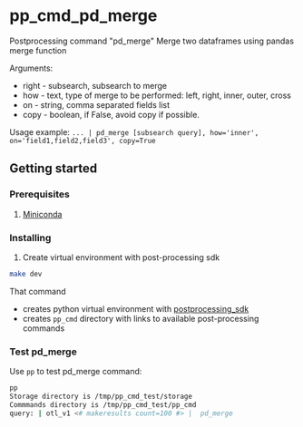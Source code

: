 # pp_cmd_pd_merge
Postprocessing command "pd_merge"
Merge two dataframes using pandas merge function

Arguments:
- right - subsearch, subsearch to merge
- how - text,  type of merge to be performed: left, right, inner, outer, cross
- on - string, comma separated fields list
- copy - boolean, if False, avoid copy if possible.

Usage example:
`... | pd_merge [subsearch query], how='inner', on='field1,field2,field3', copy=True`

## Getting started
###  Prerequisites
1. [Miniconda](https://docs.conda.io/en/latest/miniconda.html)

### Installing
1. Create virtual environment with post-processing sdk 
```bash
make dev
```
That command  
- creates python virtual environment with [postprocessing_sdk](https://github.com/ISGNeuroTeam/postprocessing_sdk)
- creates `pp_cmd` directory with links to available post-processing commands


### Test pd_merge
Use `pp` to test pd_merge command:  
```bash
pp
Storage directory is /tmp/pp_cmd_test/storage
Commmands directory is /tmp/pp_cmd_test/pp_cmd
query: | otl_v1 <# makeresults count=100 #> |  pd_merge 
```
